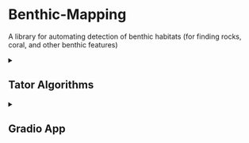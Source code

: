 # Benthic-Mapping

A library for automating detection of benthic habitats (for finding rocks, coral, and other benthic features)

<details>
<summary><h2>Tator Algorithms</h2></summary>

For production deployment in Tator

### Installation

```bash
# cmd

conda create --name bm python==3.10 -y
conda activate bm

pip install uv

uv pip install -r requirements.txt

conda install cuda-nvcc -c nvidia/label/cuda-11.8.0 -y
conda install cudatoolkit=11.8 -c nvidia/label/cuda-11.8.0 -y

# Example for torch 2.0.0 and torchvision 0.15.1 w/ CUDA 11.8
uv pip install torch==2.0.0+cu118 torchvision==0.15.1+cu118 --extra-index-url https://download.pytorch.org/whl/cu118
```

</details>

<details>
<summary><h2>Gradio App</h2></summary>

For local testing and debugging algorithms before deployment in Tator.

The `app.py` is a python script with a `gradio` interface that will allow you to test the functionality of the Great 
Lakes Rock Detector, and the MDBC Coral Automatic Recognition and Locator (CARL) model.

### Installation

```bash
# cmd

conda create --name bm python==3.10 -y
conda activate bm

pip install uv

uv pip install -e .

conda install cuda-nvcc -c nvidia/label/cuda-11.8.0 -y
conda install cudatoolkit=11.8 -c nvidia/label/cuda-11.8.0 -y

# Example for torch 2.0.0 and torchvision 0.15.1 w/ CUDA 11.8
uv pip install torch==2.0.0+cu118 torchvision==0.15.1+cu118 --extra-index-url https://download.pytorch.org/whl/cu118
```

You'll be presented with a local URL that you can paste into your browser to access the app.

### Parameters

- `Token`: [TATOR API Token](https://www.tator.io/docs/developer-guide/getting-started/get-an-api-token); This is required for authentication.
- `Remember Token`: Check this box to save your token for future use; Stored as user variable on local machine.
- `Project ID`: Enter the ID of the Tator project you're working on; defaults to `155`.
- `Frame Ranges`: Use commas to separate ranges, dashes for inclusive ranges, and single numbers for individual frames: 25-30, 45, 50
- `Media ID`: Enter the ID of the media file you want to process.
- `Confidence Threshold`: Set the confidence threshold for object detection; Higher values mean stricter detection.
- `IoU Threshold`: Set the Intersection over Union threshold for object detection; Higher values mean less overlap allowed between detections.
- `SAHI Mode`: Use SAHI to tile the image, make predictions on each, and then merge the results.
- `Model Type`: Select the architecture of the model corresponding to the model weights; either YOLO or RTDETR
- `Model Weights`: Upload the file containing the trained model weights.
- `Output`: The results and any messages from the algorithm will be displayed here.

### Model Weights

Download the latest version of the weights (.pt) for each of the algorithms before running the app. The weights can be
found after launching the app; please download and upload the weights to the app before running the algorithm.

</details>